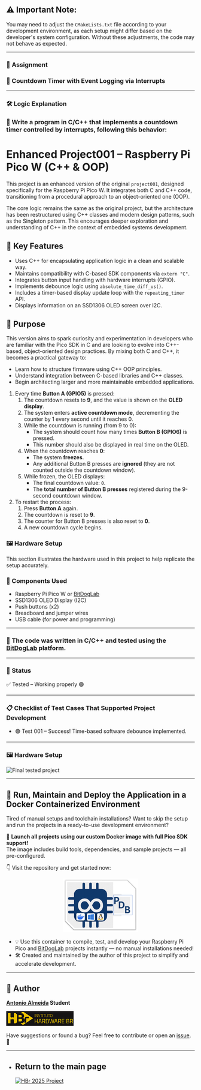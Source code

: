 ## ⚠️ Important Note:
You may need to adjust the `CMakeLists.txt` file according to your development environment, as each setup might differ based on the developer's system configuration. Without these adjustments, the code may not behave as expected.

---

### 🚀 **Assignment**

### 📌 Countdown Timer with Event Logging via Interrupts

---


### 🛠️ Logic Explanation

### 🎯 Write a program in C/C++ that implements a **countdown timer controlled by interrupts**, following this behavior:

# Enhanced Project001 – Raspberry Pi Pico W (C++ & OOP)

This project is an enhanced version of the original `project001`, designed specifically for the Raspberry Pi Pico W. It integrates both C and C++ code, transitioning from a procedural approach to an object-oriented one (OOP).

The core logic remains the same as the original project, but the architecture has been restructured using C++ classes and modern design patterns, such as the Singleton pattern. This encourages deeper exploration and understanding of C++ in the context of embedded systems development.

## 🔧 Key Features

- Uses C++ for encapsulating application logic in a clean and scalable way.
- Maintains compatibility with C-based SDK components via `extern "C"`.
- Integrates button input handling with hardware interrupts (GPIO).
- Implements debounce logic using `absolute_time_diff_us()`.
- Includes a timer-based display update loop with the `repeating_timer` API.
- Displays information on an SSD1306 OLED screen over I2C.

## 🚀 Purpose

This version aims to spark curiosity and experimentation in developers who are familiar with the Pico SDK in C and are looking to evolve into C++-based, object-oriented design practices. By mixing both C and C++, it becomes a practical gateway to:

- Learn how to structure firmware using C++ OOP principles.
- Understand integration between C-based libraries and C++ classes.
- Begin architecting larger and more maintainable embedded applications.


1. Every time **Button A (GPIO5)** is pressed:
   1. The countdown resets to **9**, and the value is shown on the **OLED display**.
   2. The system enters **active countdown mode**, decrementing the counter by 1 every second until it reaches 0.
   3. While the countdown is running (from 9 to 0):
      - The system should count how many times **Button B (GPIO6)** is pressed.
      - This number should also be displayed in real time on the OLED.
   4. When the countdown reaches **0**:
      - The system **freezes**.
      - Any additional Button B presses are **ignored** (they are not counted outside the countdown window).
   5. While frozen, the OLED displays:
      - The final countdown value: `0`.
      - The **total number of Button B presses** registered during the 9-second countdown window.
2. To restart the process:
   1. Press **Button A** again.
   2. The countdown is reset to **9**.
   3. The counter for Button B presses is also reset to **0**.
   4. A new countdown cycle begins.

### 🖼️ Hardware Setup

This section illustrates the hardware used in this project to help replicate the setup accurately.

### 🔧 Components Used

- Raspberry Pi Pico W or [BitDogLab](https://github.com/BitDogLab/BitDogLab)
- SSD1306 OLED Display (I2C)
- Push buttons (x2)
- Breadboard and jumper wires
- USB cable (for power and programming)

---

### 📝 **The code was written in C/C++ and tested using the [BitDogLab](https://github.com/BitDogLab/BitDogLab) platform.**

---

### 🔧 **Status**

✅ Tested – Working properly 🟢

---

### 📋 **Checklist of Test Cases That Supported Project Development**

- 🟢 Test 001 – Success! Time-based software debounce implemented.

---

### 🖼️ Hardware Setup

![Final tested project](./assets/project002.gif)

---

## 🐳 Run, Maintain and Deploy the Application in a Docker Containerized Environment

Tired of manual setups and toolchain installations? Want to skip the setup and run the projects in a ready-to-use development environment?

🚀 **Launch all projects using our custom Docker image with full Pico SDK support!**  
The image includes build tools, dependencies, and sample projects — all pre-configured.

👇 Visit the repository and get started now:  

<p align="center">
  <a href="https://github.com/alfecjo/rp2040-container">
    <img src="https://github.com/alfecjo/antonio_almeida_embarcatech_HBr_2025/raw/main/picodevbox.png" alt="PicoDevBox" width="200"/>
  </a>
</p>

- 💡 Use this container to compile, test, and develop your Raspberry Pi Pico and [BitDogLab](https://github.com/BitDogLab/BitDogLab) projects instantly — no manual installations needed!
- 🛠️ Created and maintained by the author of this project to simplify and accelerate development.

---

## 👤 Author
**[Antonio Almeida](https://alfecjo.github.io/) Student**

![HBr](./assets/hbr.jpg)

Have suggestions or found a bug?
Feel free to contribute or open an [issue](https://github.com/alfecjo/antonio_almeida_embarcatech_HBr_2025/issues). 🚀

---

- ## Return to the main page
  [![HBr 2025 Project](https://img.shields.io/badge/HBr_2025_Project-000000?style=for-the-badge&logo=github&logoColor=white)](https://github.com/alfecjo/antonio_almeida_embarcatech_HBr_2025)
